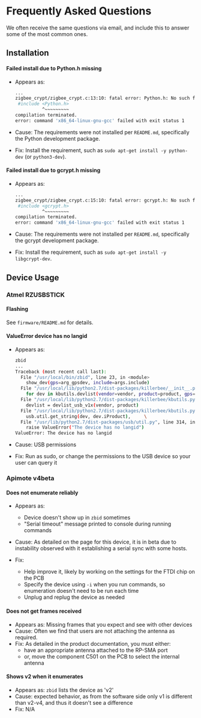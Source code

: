 # Frequently Asked Questions

We often receive the same questions via email, and include this to answer some of the most common ones.

## Installation

#### Failed install due to Python.h missing

- Appears as:
    ```bash
    ...
    zigbee_crypt/zigbee_crypt.c:13:10: fatal error: Python.h: No such file or directory
     #include <Python.h>
              ^~~~~~~~~~
    compilation terminated.
    error: command 'x86_64-linux-gnu-gcc' failed with exit status 1
    ```

- Cause:
The requirements were not installed per `README.md`, specifically the Python development package.

- Fix:
Install the requirement, such as `sudo apt-get install -y python-dev` (or `python3-dev`).

#### Failed install due to gcrypt.h missing

- Appears as:
    ```bash
    ...
    zigbee_crypt/zigbee_crypt.c:15:10: fatal error: gcrypt.h: No such file or directory
     #include <gcrypt.h>
              ^~~~~~~~~~
    compilation terminated.
    error: command 'x86_64-linux-gnu-gcc' failed with exit status 1
    ```

- Cause:
The requirements were not installed per `README.md`, specifically the gcrypt development package.

- Fix:
Install the requirement, such as `sudo apt-get install -y libgcrypt-dev`.

## Device Usage

### Atmel RZUSBSTICK

#### Flashing

See `firmware/README.md` for details.

#### ValueError device has no langid

- Appears as:
    ```bash
    zbid
    ...
    Traceback (most recent call last):
      File "/usr/local/bin/zbid", line 23, in <module>
        show_dev(gps=arg_gpsdev, include=args.include)
      File "/usr/local/lib/python2.7/dist-packages/killerbee/__init__.py", line 46, in show_dev
        for dev in kbutils.devlist(vendor=vendor, product=product, gps=gps, include=include):
      File "/usr/local/lib/python2.7/dist-packages/killerbee/kbutils.py", line 285, in devlist
        devlist = devlist_usb_v1x(vendor, product)
      File "/usr/local/lib/python2.7/dist-packages/killerbee/kbutils.py", line 215, in devlist_usb_v1x
        usb.util.get_string(dev, dev.iProduct),     \
      File "/usr/lib/python2.7/dist-packages/usb/util.py", line 314, in get_string
        raise ValueError("The device has no langid")
    ValueError: The device has no langid
    ```

- Cause: USB permissions

- Fix: Run as sudo, or change the permissions to the USB device so your user can query it

### Apimote v4beta

#### Does not enumerate reliably

- Appears as:
  - Device doesn't show up in `zbid` sometimes
  - "Serial timeout" message printed to console during running commands

- Cause:
As detailed on the page for this device, it is in beta due to instability observed with it establishing
a serial sync with some hosts.

- Fix:
  - Help improve it, likely by working on the settings for the FTDI chip on the PCB
  - Specify the device using `-i` when you run commands, so enumeration doesn't need to be run each time
  - Unplug and replug the device as needed

#### Does not get frames received

- Appears as: Missing frames that you expect and see with other devices
- Cause: Often we find that users are not attaching the antenna as required.
- Fix: As detailed in the product documentation, you must either:
  - have an appropriate antenna attached to the RP-SMA port
  - or, move the component C501 on the PCB to select the internal antenna

#### Shows v2 when it enumerates

- Appears as: `zbid` lists the device as 'v2'
- Cause: expected behavior, as from the software side only v1 is different than v2-v4, and thus it doesn't see a difference
- Fix: N/A
